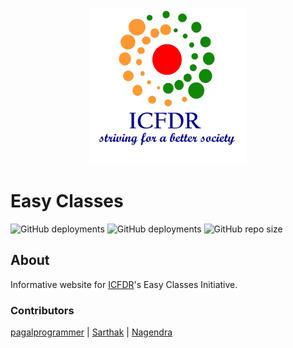 <p align="center">
<img src='media/favicon.webp'/>
</p>

# Easy Classes

![GitHub deployments](https://img.shields.io/github/deployments/ICFDR/Eassy_Classes/eassyclasses?label=deployment) ![GitHub deployments](https://img.shields.io/github/deployments/ICFDR/easy_classes/easy-classes?label=website)
![GitHub repo size](https://img.shields.io/github/repo-size/ICFDR/easy_classes)

## About
Informative website for [ICFDR](http://icfdr.org/)'s Easy Classes Initiative.

### Contributors
[pagalprogrammer](https://pagalprogrammer.dev) | [Sarthak](https://svkumar.me) | [Nagendra](https://nagendrak.herokuapp.com)
